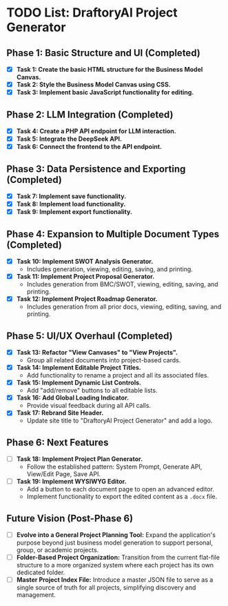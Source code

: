 # TODO List: DraftoryAI Project Generator

## Phase 1: Basic Structure and UI (Completed)

- [x] **Task 1: Create the basic HTML structure for the Business Model Canvas.**
- [x] **Task 2: Style the Business Model Canvas using CSS.**
- [x] **Task 3: Implement basic JavaScript functionality for editing.**

## Phase 2: LLM Integration (Completed)

- [x] **Task 4: Create a PHP API endpoint for LLM interaction.**
- [x] **Task 5: Integrate the DeepSeek API.**
- [x] **Task 6: Connect the frontend to the API endpoint.**

## Phase 3: Data Persistence and Exporting (Completed)

- [x] **Task 7: Implement save functionality.**
- [x] **Task 8: Implement load functionality.**
- [x] **Task 9: Implement export functionality.**

## Phase 4: Expansion to Multiple Document Types (Completed)

- [x] **Task 10: Implement SWOT Analysis Generator.**
  - Includes generation, viewing, editing, saving, and printing.
- [x] **Task 11: Implement Project Proposal Generator.**
  - Includes generation from BMC/SWOT, viewing, editing, saving, and printing.
- [x] **Task 12: Implement Project Roadmap Generator.**
  - Includes generation from all prior docs, viewing, editing, saving, and printing.

## Phase 5: UI/UX Overhaul (Completed)

- [x] **Task 13: Refactor "View Canvases" to "View Projects".**
  - Group all related documents into project-based cards.
- [x] **Task 14: Implement Editable Project Titles.**
  - Add functionality to rename a project and all its associated files.
- [x] **Task 15: Implement Dynamic List Controls.**
  - Add "add/remove" buttons to all editable lists.
- [x] **Task 16: Add Global Loading Indicator.**
  - Provide visual feedback during all API calls.
- [x] **Task 17: Rebrand Site Header.**
  - Update site title to "DraftoryAI Project Generator" and add a logo.

## Phase 6: Next Features

- [ ] **Task 18: Implement Project Plan Generator.**
  - Follow the established pattern: System Prompt, Generate API, View/Edit Page, Save API.
- [ ] **Task 19: Implement WYSIWYG Editor.**
  - Add a button to each document page to open an advanced editor.
  - Implement functionality to export the edited content as a `.docx` file.

## Future Vision (Post-Phase 6)

- [ ] **Evolve into a General Project Planning Tool:** Expand the application's purpose beyond just business model generation to support personal, group, or academic projects.
- [ ] **Folder-Based Project Organization:** Transition from the current flat-file structure to a more organized system where each project has its own dedicated folder.
- [ ] **Master Project Index File:** Introduce a master JSON file to serve as a single source of truth for all projects, simplifying discovery and management.
